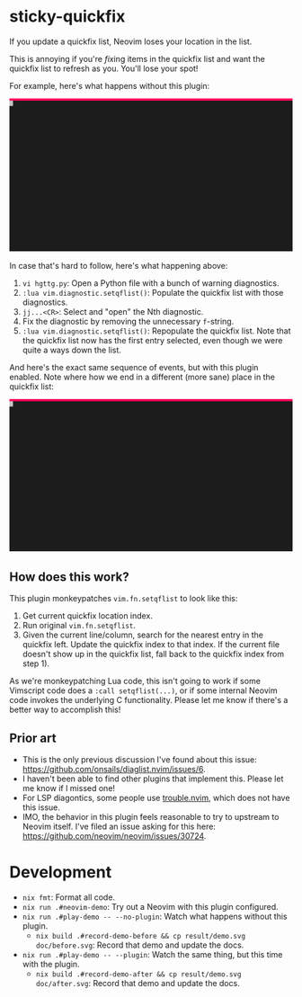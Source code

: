 # sticky-quickfix

If you update a quickfix list, Neovim loses your location in the list.

This is annoying if you're *fix*ing items in the quickfix list and want the
quickfix list to refresh as you. You'll lose your spot!

For example, here's what happens without this plugin:

![demonstration of vim quickfix list losing the quickfix location](doc/before.svg)

In case that's hard to follow, here's what happening above:

1. `vi hgttg.py`: Open a Python file with a bunch of warning diagnostics.
2. `:lua vim.diagnostic.setqflist()`: Populate the quickfix list with those diagnostics.
3. `jj...<CR>`: Select and "open" the Nth diagnostic.
4. Fix the diagnostic by removing the unnecessary `f`-string.
5. `:lua vim.diagnostic.setqflist()`: Repopulate the quickfix list. Note that
   the quickfix list now has the first entry selected, even though we were
   quite a ways down the list.

And here's the exact same sequence of events, but with this plugin enabled.
Note where how we end in a different (more sane) place in the quickfix list:

![demonstration of vim quickfix list preserving the quickfix location](doc/after.svg)

## How does this work?

This plugin monkeypatches `vim.fn.setqflist` to look like this:

1. Get current quickfix location index.
2. Run original `vim.fn.setqflist`.
3. Given the current line/column, search for the nearest entry in the
   quickfix left. Update the quickfix index to that index. If the current
   file doesn't show up in the quickfix list, fall back to the quickfix
   index from step 1).

As we're monkeypatching Lua code, this isn't going to work if some Vimscript
code does a `:call setqflist(...)`, or if some internal Neovim code invokes the
underlying C functionality. Please let me know if there's a better way to
accomplish this!

## Prior art

- This is the only previous discussion I've found about this issue:
  <https://github.com/onsails/diaglist.nvim/issues/6>.
- I haven't been able to find other plugins that implement this. Please let me
  know if I missed one!
- For LSP diagontics, some people use
  [trouble.nvim](https://github.com/folke/trouble.nvim), which does not have this
  issue.
- IMO, the behavior in this plugin feels reasonable to try to upstream to
  Neovim itself. I've filed an issue asking for this here:
  <https://github.com/neovim/neovim/issues/30724>.

# Development

- `nix fmt`: Format all code.
- `nix run .#neovim-demo`: Try out a Neovim with this plugin configured.
- `nix run .#play-demo -- --no-plugin`: Watch what happens without this plugin.
  - `nix build .#record-demo-before && cp result/demo.svg doc/before.svg`: Record that demo and update the docs.
- `nix run .#play-demo -- --plugin`: Watch the same thing, but this time with the plugin.
  - `nix build .#record-demo-after && cp result/demo.svg doc/after.svg`: Record that demo and update the docs.
